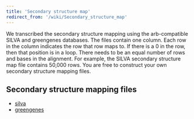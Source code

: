 ```yaml
---
title: 'Secondary structure map'
redirect_from: '/wiki/Secondary_structure_map'
---
```

We transcribed the secondary structure mapping using the arb-compatible
SILVA and greengenes databases. The files contain one column. Each row
in the column indicates the row that row maps to. If there is a 0 in the
row, then that position is in a loop. There needs to be an equal number
of rows and bases in the alignment. For example, the SILVA secondary
structure map file contains 50,000 rows. You are free to construct your
own secondary structure mapping files.

## Secondary structure mapping files

-   [ silva](https://mothur.s3.us-east-2.amazonaws.com/wiki/silva_ss_map.zip)
-   [ greengenes](https://mothur.s3.us-east-2.amazonaws.com/wiki/gg_ss_map.zip)
